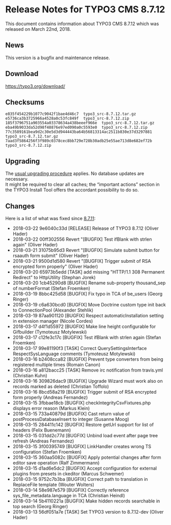 Release Notes for TYPO3 CMS 8.7.12
==================================

This document contains information about TYPO3 CMS 8.7.12 which was
released on March 22nd, 2018.

News
----

This version is a bugfix and maintenance release.

Download
--------

<https://typo3.org/download/>

Checksums
----------------

	e835f454229b1077c9042f1bae4d46c7  typo3_src-8.7.12.tar.gz
	e5736ca3b3725966a4528a0c53fc849f  typo3_src-8.7.12.zip
	185f3796751a903554a03378634a438beeef966e  typo3_src-8.7.12.tar.gz
	eba49b9033da52d98f48876e97ed090a0c5593e0  typo3_src-8.7.12.zip
	77c3589161bea9d2c30e5d3d944443ba64b56813314ac2511b830e37d3297881  typo3_src-8.7.12.tar.gz
	7aad3f5864256f3f989c0378cec8bb729e728b30adb25e55ae713d8e682ef72b  typo3_src-8.7.12.zip

Upgrading
---------

The [usual upgrading procedure](https://docs.typo3.org/typo3cms/InstallationGuide/) applies.
No database updates are necessary.\
It might be required to clear all caches; the “important actions”
section in the TYPO3 Install Tool offers the accordant possibility to do
so.

Changes
-------

Here is a list of what was fixed since
[8.7.11](TYPO3_CMS_8.7.11):


 * 2018-03-22 9e6040c33d [RELEASE] Release of TYPO3 8.7.12 (Oliver Hader)
 * 2018-03-22 00ff302556 Revert "[BUGFIX] Test ifBlank with strlen again" (Oliver Hader)
 * 2018-03-21 31075b95d3 Revert "[BUGFIX] Simulate submit button for rsaauth form submit" (Oliver Hader)
 * 2018-03-21 9500d1d580 Revert "[BUGFIX] Trigger submit of RSA encrypted form properly" (Oliver Hader)
 * 2018-03-20 65973b5edd [TASK] add missing "HTTP/1.1 308 Permanent Redirect" to HttpUtility (Stephan Jorek)
 * 2018-03-20 1cb45290d8 [BUGFIX] Rename sub-property thousand_sep of numberFormat (Stefan Froemken)
 * 2018-03-19 8bbc425d58 [BUGFIX] Fix typo in TCA of be_users (Georg Ringer)
 * 2018-03-19 c6a630bcd0 [BUGFIX] Move Doctrine custom type init back to ConnectionPool (Alexander Stehlik)
 * 2018-03-19 87aa901120 [BUGFIX] Respect automaticInstallation setting in extension manager (Nicole Cordes)
 * 2018-03-17 d4f1d55972 [BUGFIX] Make line height configurable for Gifbuilder (Tymoteusz Motylewski)
 * 2018-03-17 c12fe3c17c [BUGFIX] Test ifBlank with strlen again (Stefan Froemken)
 * 2018-03-17 99e81190f3 [TASK] Correct QuerySettingsInterface RespectSysLanguage comments (Tymoteusz Motylewski)
 * 2018-03-16 b2408cca82 [BUGFIX] Prevent type converters from being registered multiple times (Romain Canon)
 * 2018-03-16 a812bacc25 [TASK] Remove irc notification from travis.yml (Christian Kuhn)
 * 2018-03-16 309826dac9 [BUGFIX] Upgrade Wizard must work also on records marked as deleted (Christian Toffolo)
 * 2018-03-16 8bcd58a219 [BUGFIX] Trigger submit of RSA encrypted form properly (Andreas Fernandez)
 * 2018-03-15 3fbbae18cb [BUGFIX] checkIntegrityCsvFixtures.php displays error reason (Markus Klein)
 * 2018-03-15 733a40879d [BUGFIX] Cast return value of postProcessDatabaseInsert to integer (Susanne Moog)
 * 2018-03-15 284411c142 [BUGFIX] Restore getUrl support for list of headers (Felix Buenemann)
 * 2018-03-15 031dd2c77d [BUGFIX] Unbind load event after page tree refresh (Andreas Fernandez)
 * 2018-03-15 3f00395749 [BUGFIX] LinkHandler creates wrong TS configuration (Stefan Froemken)
 * 2018-03-15 360aa5082c [BUGFIX] Apply potential changes after form editor save operation (Ralf Zimmermann)
 * 2018-03-15 d1ad6e5dc2 [BUGFIX] Accept configuration for external plugins from presets in ckeditor (Marcus Schwemer)
 * 2018-03-15 9752c7b3ba [BUGFIX] Correct path to translation in ReplaceFile template (Wouter Wolters)
 * 2018-03-14 58e987e579 [BUGFIX] Correctly reference sys_file_metadata.language in TCA (Christian Heindl)
 * 2018-03-14 5b4110221a [BUGFIX] Make hidden records searchable in top search (Georg Ringer)
 * 2018-03-13 56df051a7e [TASK] Set TYPO3 version to 8.7.12-dev (Oliver Hader)

